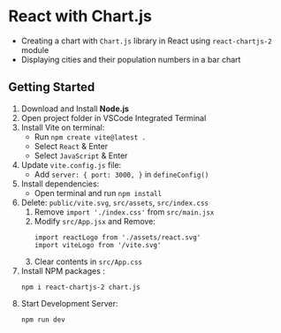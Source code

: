 # React with Chart.js

- Creating a chart with `Chart.js` library in React using `react-chartjs-2` module
- Displaying cities and their population numbers in a bar chart


## Getting Started

1. Download and Install **Node.js**
2. Open project folder in VSCode Integrated Terminal
3. Install Vite on terminal:
    - Run `npm create vite@latest .`
    - Select `React` & Enter
    - Select `JavaScript` & Enter
4. Update `vite.config.js` file:
    - Add `server: { port: 3000, }` in `defineConfig()`
5. Install dependencies:
    - Open terminal and run `npm install`
6. Delete: `public/vite.svg`, `src/assets`, `src/index.css`
    1. Remove `import './index.css'` from `src/main.jsx`
    2. Modify `src/App.jsx` and Remove:
        ```
        import reactLogo from './assets/react.svg'
        import viteLogo from '/vite.svg'
        ```
    3. Clear contents in `src/App.css`
7. Install NPM packages : 
    ```
    npm i react-chartjs-2 chart.js
    ```
8. Start Development Server: 
    ```
    npm run dev 
    ```

